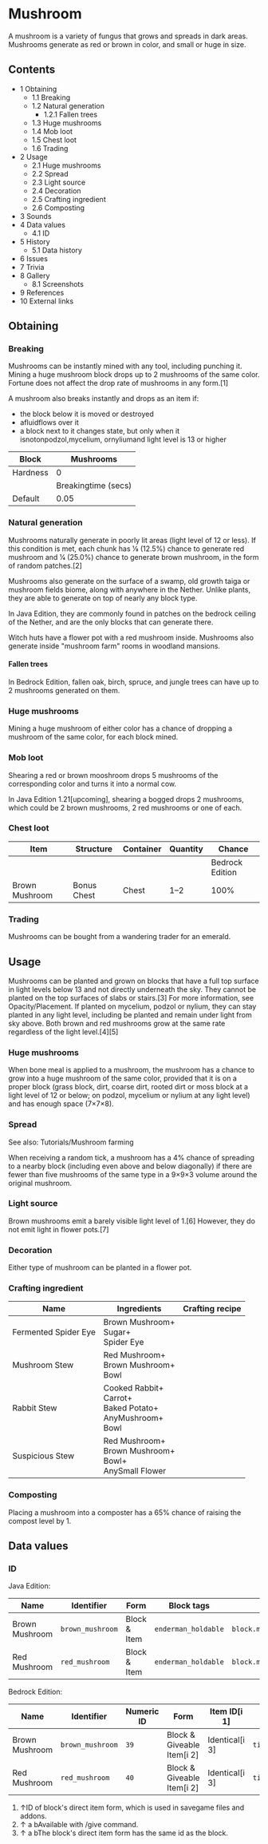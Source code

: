 # Mushroom
A mushroom is a variety of fungus that grows and spreads in dark areas. Mushrooms generate as red or brown in color, and small or huge in size.

## Contents
- 1 Obtaining
	- 1.1 Breaking
	- 1.2 Natural generation
		- 1.2.1 Fallen trees
	- 1.3 Huge mushrooms
	- 1.4 Mob loot
	- 1.5 Chest loot
	- 1.6 Trading
- 2 Usage
	- 2.1 Huge mushrooms
	- 2.2 Spread
	- 2.3 Light source
	- 2.4 Decoration
	- 2.5 Crafting ingredient
	- 2.6 Composting
- 3 Sounds
- 4 Data values
	- 4.1 ID
- 5 History
	- 5.1 Data history
- 6 Issues
- 7 Trivia
- 8 Gallery
	- 8.1 Screenshots
- 9 References
- 10 External links

## Obtaining
### Breaking
Mushrooms can be instantly mined with any tool, including punching it. Mining a huge mushroom block drops up to 2 mushrooms of the same color. Fortune does not affect the drop rate of mushrooms in any form.[1]

A mushroom also breaks instantly and drops as an item if:

- the block below it is moved or destroyed
- afluidflows over it
- a block next to it changes state, but only when it isnotonpodzol,mycelium, ornyliumand light level is 13 or higher

| Block    | Mushrooms           |
|----------|---------------------|
| Hardness | 0                   |
|          | Breakingtime (secs) |
| Default  | 0.05                |

### Natural generation
Mushrooms naturally generate in poorly lit areas (light level of 12 or less). If this condition is met, each chunk has 1⁄8 (12.5%) chance to generate red mushroom and 1⁄4 (25.0%) chance to generate brown mushroom, in the form of random patches.[2]

Mushrooms also generate on the surface of a swamp, old growth taiga or mushroom fields biome, along with anywhere in the Nether. Unlike plants, they are able to generate on top of nearly any block type.

In Java Edition, they are commonly found in patches on the bedrock ceiling of the Nether, and are the only blocks that can generate there. 

Witch huts have a flower pot with a red mushroom inside. Mushrooms also generate inside "mushroom farm" rooms in woodland mansions.

#### Fallen trees
In Bedrock Edition, fallen oak, birch, spruce, and jungle trees can have up to 2 mushrooms generated on them.

### Huge mushrooms
Mining a huge mushroom of either color has a chance of dropping a mushroom of the same color, for each block mined.


### Mob loot
Shearing a red or brown mooshroom drops 5 mushrooms of the corresponding color and turns it into a normal cow.

‌In Java Edition 1.21‌[upcoming], shearing a bogged drops 2 mushrooms, which could be 2 brown mushrooms, 2 red mushrooms or one of each.

### Chest loot
| Item           | Structure   | Container | Quantity | Chance          |
|----------------|-------------|-----------|----------|-----------------|
|                |             |           |          | Bedrock Edition |
| Brown Mushroom | Bonus Chest | Chest     | 1–2      | 100%            |

### Trading
Mushrooms can be bought from a wandering trader for an emerald.

## Usage
Mushrooms can be planted and grown on blocks that have a full top surface in light levels below 13 and not directly underneath the sky. They cannot be planted on the top surfaces of slabs or stairs.[3] For more information, see Opacity/Placement. If planted on mycelium, podzol or nylium, they can stay planted in any light level, including be planted and remain under light from sky above. Both brown and red mushrooms grow at the same rate regardless of the light level.[4][5]

### Huge mushrooms
When bone meal is applied to a mushroom, the mushroom has a chance to grow into a huge mushroom of the same color, provided that it is on a proper block (grass block, dirt, coarse dirt, rooted dirt or moss block at a light level of 12 or below; on podzol, mycelium or nylium at any light level) and has enough space (7×7×8).

### Spread
See also: Tutorials/Mushroom farming

When receiving a random tick, a mushroom has a 4% chance of spreading to a nearby block (including even above and below diagonally) if there are fewer than five mushrooms of the same type in a 9×9×3 volume around the original mushroom.

### Light source
Brown mushrooms emit a barely visible light level of 1.[6] However, they do not emit light in flower pots.[7]

### Decoration
Either type of mushroom can be planted in a flower pot.

### Crafting ingredient
| Name                 | Ingredients                                                            | Crafting recipe |
|----------------------|------------------------------------------------------------------------|-----------------|
| Fermented Spider Eye | Brown Mushroom+<br/>Sugar+<br/>Spider Eye                              |                 |
| Mushroom Stew        | Red Mushroom+<br/>Brown Mushroom+<br/>Bowl                             |                 |
| Rabbit Stew          | Cooked Rabbit+<br/>Carrot+<br/>Baked Potato+<br/>AnyMushroom+<br/>Bowl |                 |
| Suspicious Stew      | Red Mushroom+<br/>Brown Mushroom+<br/>Bowl+<br/>AnySmall Flower        |                 |

### Composting
Placing a mushroom into a composter has a 65% chance of raising the compost level by 1.

## Data values
### ID
Java Edition:

| Name           | Identifier       | Form         | Block tags          | Translation key                  |
|----------------|------------------|--------------|---------------------|----------------------------------|
| Brown Mushroom | `brown_mushroom` | Block & Item | `enderman_holdable` | `block.minecraft.brown_mushroom` |
| Red Mushroom   | `red_mushroom`   | Block & Item | `enderman_holdable` | `block.minecraft.red_mushroom`   |

Bedrock Edition:

| Name           | Identifier       | Numeric ID | Form                       | Item ID[i 1]   | Translation key            |
|----------------|------------------|------------|----------------------------|----------------|----------------------------|
| Brown Mushroom | `brown_mushroom` | `39`       | Block & Giveable Item[i 2] | Identical[i 3] | `tile.brown_mushroom.name` |
| Red Mushroom   | `red_mushroom`   | `40`       | Block & Giveable Item[i 2] | Identical[i 3] | `tile.red_mushroom.name`   |

1. ↑ID of block's direct item form, which is used in savegame files and addons.
2. ↑ a bAvailable with /give command.
3. ↑ a bThe block's direct item form has the same id as the block.


